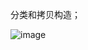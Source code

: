 分类和拷贝构造；


![image](https://user-images.githubusercontent.com/38878365/197718679-8e007d69-7be9-4258-b648-ab7b034216f1.png)

